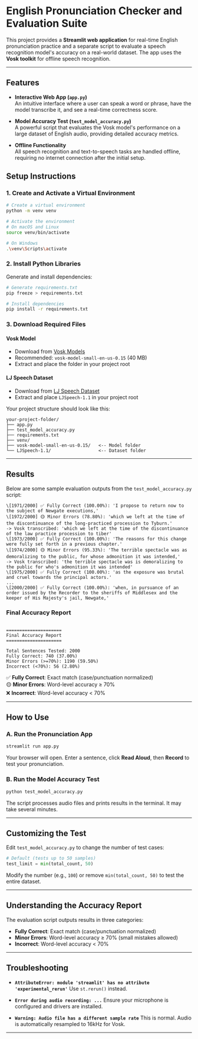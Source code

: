 
# English Pronunciation Checker and Evaluation Suite

This project provides a **Streamlit web application** for real-time English pronunciation practice and a separate script to evaluate a speech recognition model's accuracy on a real-world dataset. The app uses the **Vosk toolkit** for offline speech recognition.

---

## Features
- **Interactive Web App (`app.py`)**  
  An intuitive interface where a user can speak a word or phrase, have the model transcribe it, and see a real-time correctness score.

- **Model Accuracy Test (`test_model_accuracy.py`)**  
  A powerful script that evaluates the Vosk model's performance on a large dataset of English audio, providing detailed accuracy metrics.

- **Offline Functionality**  
  All speech recognition and text-to-speech tasks are handled offline, requiring no internet connection after the initial setup.



## Setup Instructions

### 1. Create and Activate a Virtual Environment

```bash
# Create a virtual environment
python -m venv venv

# Activate the environment
# On macOS and Linux
source venv/bin/activate

# On Windows
.\venv\Scripts\activate
```

### 2. Install Python Libraries

Generate and install dependencies:

```bash
# Generate requirements.txt
pip freeze > requirements.txt

# Install dependencies
pip install -r requirements.txt
```

### 3. Download Required Files

#### Vosk Model

* Download from [Vosk Models](https://alphacephei.com/vosk/models)
* Recommended: `vosk-model-small-en-us-0.15` (40 MB)
* Extract and place the folder in your project root

#### LJ Speech Dataset

* Download from [LJ Speech Dataset](https://keithito.com/LJ-Speech-Dataset/)
* Extract and place `LJSpeech-1.1` in your project root

Your project structure should look like this:

```
your-project-folder/
├── app.py
├── test_model_accuracy.py
├── requirements.txt
├── venv/
├── vosk-model-small-en-us-0.15/   <-- Model folder
└── LJSpeech-1.1/                  <-- Dataset folder
```

---

## Results

Below are some sample evaluation outputs from the `test_model_accuracy.py` script:


```
\[1971/2000] ✅ Fully Correct (100.00%): 'I propose to return now to the subject of Newgate executions,'
\[1972/2000] 🟡 Minor Errors (78.80%): 'which we left at the time of the discontinuance of the long-practiced procession to Tyburn.'
-> Vosk transcribed: 'which we left at the time of the discontinuance of the law practice procession to tiber'
\[1973/2000] ✅ Fully Correct (100.00%): 'The reasons for this change were fully set forth in a previous chapter.'
\[1974/2000] 🟡 Minor Errors (95.33%): 'The terrible spectacle was as demoralizing to the public, for whose admonition it was intended,'
-> Vosk transcribed: 'the terrible spectacle was is demoralizing to the public for who's admonition it was intended'
\[1975/2000] ✅ Fully Correct (100.00%): 'as the exposure was brutal and cruel towards the principal actors.'
...
\[2000/2000] ✅ Fully Correct (100.00%): 'when, in pursuance of an order issued by the Recorder to the sheriffs of Middlesex and the keeper of His Majesty's jail, Newgate,'

```

### Final Accuracy Report
```

=====================
Final Accuracy Report
=====================

Total Sentences Tested: 2000
Fully Correct: 740 (37.00%)
Minor Errors (>=70%): 1190 (59.50%)
Incorrect (<70%): 56 (2.80%)

```

✅ **Fully Correct**: Exact match (case/punctuation normalized)  
🟡 **Minor Errors**: Word-level accuracy ≥ 70%  
❌ **Incorrect**: Word-level accuracy < 70%  

---


## How to Use

### A. Run the Pronunciation App

```bash
streamlit run app.py
```

Your browser will open. Enter a sentence, click **Read Aloud**, then **Record** to test your pronunciation.

### B. Run the Model Accuracy Test

```bash
python test_model_accuracy.py
```

The script processes audio files and prints results in the terminal. It may take several minutes.

---

## Customizing the Test

Edit `test_model_accuracy.py` to change the number of test cases:

```python
# Default (tests up to 50 samples)
test_limit = min(total_count, 50)
```

Modify the number (e.g., `100`) or remove `min(total_count, 50)` to test the entire dataset.

---

## Understanding the Accuracy Report

The evaluation script outputs results in three categories:

* **Fully Correct**: Exact match (case/punctuation normalized)
* **Minor Errors**: Word-level accuracy ≥ 70% (small mistakes allowed)
* **Incorrect**: Word-level accuracy < 70%

---

## Troubleshooting

* **`AttributeError: module 'streamlit' has no attribute 'experimental_rerun'`**
  Use `st.rerun()` instead.

* **`Error during audio recording: ...`**
  Ensure your microphone is configured and drivers are installed.

* **`Warning: Audio file has a different sample rate`**
  This is normal. Audio is automatically resampled to 16kHz for Vosk.

---
